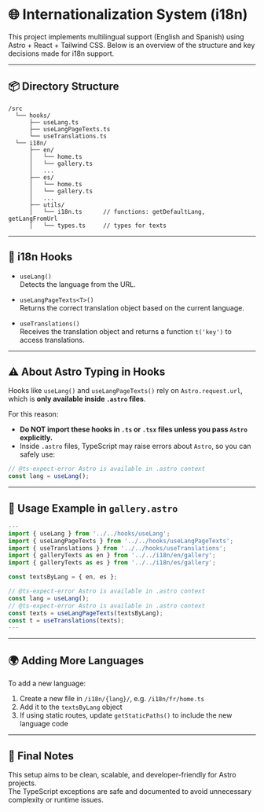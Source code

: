 # 🌐 Internationalization System (i18n)

This project implements multilingual support (English and Spanish) using Astro + React + Tailwind CSS. Below is an overview of the structure and key decisions made for i18n support.

---

## 📦 Directory Structure

```
/src
  └── hooks/
      ├── useLang.ts
      ├── useLangPageTexts.ts
      └── useTranslations.ts
  └── i18n/
      ├── en/
      │   └── home.ts
      │   └── gallery.ts
      │   ...
      ├── es/
      │   └── home.ts
      │   └── gallery.ts
      │   ...
      ├── utils/
      │   └── i18n.ts      // functions: getDefaultLang, getLangFromUrl
      │   └── types.ts     // types for texts
```

---

## 🔁 i18n Hooks

- `useLang()`  
  Detects the language from the URL.
  
- `useLangPageTexts<T>()`  
  Returns the correct translation object based on the current language.
  
- `useTranslations()`  
  Receives the translation object and returns a function `t('key')` to access translations.
  

---

## ⚠️ About Astro Typing in Hooks

Hooks like `useLang()` and `useLangPageTexts()` rely on `Astro.request.url`, which is **only available inside `.astro` files**.

For this reason:

- **Do NOT import these hooks in `.ts` or `.tsx` files unless you pass `Astro` explicitly.**
- Inside `.astro` files, TypeScript may raise errors about `Astro`, so you can safely use:

```ts
// @ts-expect-error Astro is available in .astro context
const lang = useLang();
```

---

## 🧪 Usage Example in `gallery.astro`

```ts
---
import { useLang } from '../../hooks/useLang';
import { useLangPageTexts } from '../../hooks/useLangPageTexts';
import { useTranslations } from '../../hooks/useTranslations';
import { galleryTexts as en } from '../../i18n/en/gallery';
import { galleryTexts as es } from '../../i18n/es/gallery';

const textsByLang = { en, es };

// @ts-expect-error Astro is available in .astro context
const lang = useLang();
// @ts-expect-error Astro is available in .astro context
const texts = useLangPageTexts(textsByLang);
const t = useTranslations(texts);
---
```

---

## 🌍 Adding More Languages

To add a new language:

1. Create a new file in `/i18n/{lang}/`, e.g. `/i18n/fr/home.ts`
2. Add it to the `textsByLang` object
3. If using static routes, update `getStaticPaths()` to include the new language code

---

## 📌 Final Notes

This setup aims to be clean, scalable, and developer-friendly for Astro projects.  
The TypeScript exceptions are safe and documented to avoid unnecessary complexity or runtime issues.